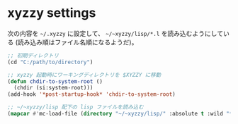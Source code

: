 # xyzzy settings

次の内容を `~/.xyzzy` に設定して、 `~/~xyzzy/lisp/*.l` を読み込むようにしている (読み込み順はファイル名順になるようだ)。

```lisp
;; 初期ディレクトリ
(cd "C:/path/to/directory")

;; xyzzy 起動時にワーキングディレクトリを $XYZZY に移動
(defun chdir-to-system-root ()
  (chdir (si:system-root)))
(add-hook '*post-startup-hook* 'chdir-to-system-root)

;; ~/~xyzzy/lisp 配下の lisp ファイルを読み込む
(mapcar #'mc-load-file (directory "~/~xyzzy/lisp/" :absolute t :wild "*.l"))
```
